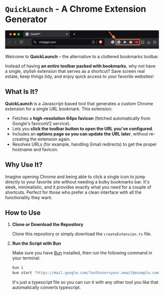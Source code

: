 # `QuickLaunch` - A Chrome Extension Generator

![Example](./example.png)

Welcome to **QuickLaunch** – the alternative to a cluttered bookmarks toolbar.

Instead of having **an entire toolbar packed with bookmarks**, why not have a single, stylish extension that serves as a shortcut? Save screen real estate, keep things tidy, and enjoy quick access to your favorite websites!

## What Is It?

**QuickLaunch** is a Javascript-based tool that generates a custom Chrome extension for a single URL bookmark. This extension:
- Fetches a **high-resolution 64px favicon** (fetched automatically from Google's faviconV2 service).
- Lets you **click the toolbar button to open the URL you've configured**.
- Includes an **options page so you can update the URL later**, without re-creating the extension again.
- Resolves URLs (for example, handling Gmail redirects) to get the proper hostname and favicon.

## Why Use It?

Imagine opening Chrome and being able to click a single icon to jump directly to your favorite site without needing a bulky bookmarks bar. It's sleek, minimalistic, and it provides exactly what you need for a couple of shortcuts. Perfect for those who prefer a clean interface with all the functionality they want.

## How to Use

1. **Clone or Download the Repository**

   Clone this repository or simply download the `createExtension.ts` file.

2. **Run the Script with Bun**

   Make sure you have [Bun](https://bun.sh) installed, then run the following command in your terminal:

   ```bash
   bun i
   bun start "https://mail.google.com/?authuser=your.email@example.com#inbox"
   ```

   It's just a typescript file so you can run it with any other tool you like that automatically converts typescript.
